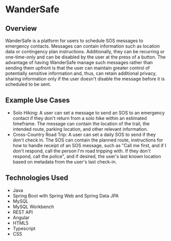 # WanderSafe

## Overview
WanderSafe is a platform for users to schedule SOS messages to emergency contacts. Messages can contain information such as location data or contingency plan instructions. Additionally, they can be recurring or one-time-only and can be disabled by the user at the press of a button. The advantage of having WanderSafe manage such messages rather than sending them upfront is that the user can maintain greater control of potentially sensitive information and, thus, can retain additional privacy, sharing information only if the user doesn't disable the message before it is scheduled to be sent.

## Example Use Cases
* Solo Hiking: A user can set a message to send an SOS to an emergency contact if they don't return from a solo hike within an estimated timeframe. The message can contain the location of the trail, the intended route, parking location, and other relevant information.
* Cross-Country Road Trip: A user can set a daily SOS to send if they don't check in. The SOS can contain the planned route, instructions for how to handle receipt of an SOS message, such as "Call me first, and if I don't respond, call the person I'm road tripping with. If they don't respond, call the police", and if desired, the user's last known location based on metadata from the user's last check-in.

## Technologies Used
* Java
* Spring Boot with Spring Web and Spring Data JPA
* MySQL
* MySQL Workbench
* REST API
* Angular
* HTML5
* Typescript
* CSS  
